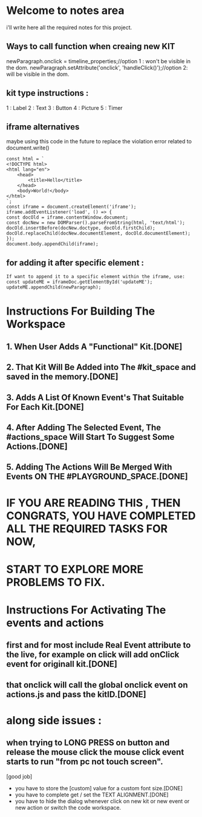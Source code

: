 # Welcome to notes area
i'll write here all the required notes for this project.


## Ways to call function when creaing new KIT
newParagraph.onclick = timeline_properties;//option 1 : won't be visible in the dom.
newParagraph.setAttribute('onclick', 'handleClick()');//option 2: will be visible in the dom.


## kit type instructions :
1 : Label
2 : Text
3 : Button
4 : Picture
5 : Timer





## iframe alternatives
maybe using this code in the future to replace the violation error related to document.write()

    const html = `
    <!DOCTYPE html>
    <html lang="en">
        <head>
            <title>Hello</title>
        </head>
        <body>World!</body>
    </html>
    `;
    const iframe = document.createElement('iframe');
    iframe.addEventListener('load', () => {
    const docOld = iframe.contentWindow.document;
    const docNew = new DOMParser().parseFromString(html, 'text/html');
    docOld.insertBefore(docNew.doctype, docOld.firstChild);
    docOld.replaceChild(docNew.documentElement, docOld.documentElement);
    });
    document.body.appendChild(iframe);


## for adding it after specific element :

    If want to append it to a specific element within the iframe, use:
    const updateME = iframeDoc.getElementById('updateME');
    updateME.appendChild(newParagraph);


# Instructions For Building The Workspace
## 1. When User Adds A "Functional" Kit.[DONE]
## 2. That Kit Will Be Added into The #kit_space and saved in the memory.[DONE]
## 3. Adds A List Of Known Event's That Suitable For Each Kit.[DONE]
## 4. After Adding The Selected Event, The #actions_space Will Start To Suggest Some Actions.[DONE]
## 5. Adding The Actions Will Be Merged With Events ON THE #PLAYGROUND_SPACE.[DONE]

# IF YOU ARE READING THIS , THEN CONGRATS, YOU HAVE COMPLETED ALL THE REQUIRED TASKS FOR NOW,
# START TO EXPLORE MORE PROBLEMS TO FIX.



# Instructions For Activating The events and actions
## first and for most include Real Event attribute to the live, for example on click will add onClick event for originall kit.[DONE]
## that onclick will call the global onclick event on actions.js and pass the kitID.[DONE]


# along side issues :
## when trying to LONG PRESS on button and release the mouse click the mouse click event starts to run "from pc not touch screen".



[good job]
- you have to store the [custom] value for a custom font size.[DONE]
- you have to complete get / set the TEXT ALIGNMENT.[DONE]
- you have to hide the dialog whenever click on new kit or new event or new action or switch the code workspace.
